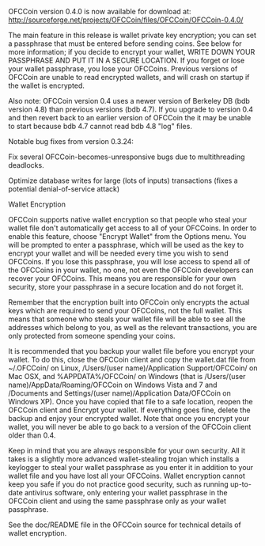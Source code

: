 OFCCoin version 0.4.0 is now available for download at:
http://sourceforge.net/projects/OFCCoin/files/OFCCoin/OFCCoin-0.4.0/

The main feature in this release is wallet private key encryption;
you can set a passphrase that must be entered before sending coins.
See below for more information; if you decide to encrypt your wallet,
WRITE DOWN YOUR PASSPHRASE AND PUT IT IN A SECURE LOCATION. If you
forget or lose your wallet passphrase, you lose your OFCCoins.
Previous versions of OFCCoin are unable to read encrypted wallets,
and will crash on startup if the wallet is encrypted.

Also note: OFCCoin version 0.4 uses a newer version of Berkeley DB
(bdb version 4.8) than previous versions (bdb 4.7). If you upgrade
to version 0.4 and then revert back to an earlier version of OFCCoin
the it may be unable to start because bdb 4.7 cannot read bdb 4.8
"log" files.


Notable bug fixes from version 0.3.24:

Fix several OFCCoin-becomes-unresponsive bugs due to multithreading
deadlocks.

Optimize database writes for large (lots of inputs) transactions
(fixes a potential denial-of-service attack)


Wallet Encryption

OFCCoin supports native wallet encryption so that people who steal your
wallet file don't automatically get access to all of your OFCCoins.
In order to enable this feature, choose "Encrypt Wallet" from the
Options menu.  You will be prompted to enter a passphrase, which
will be used as the key to encrypt your wallet and will be needed
every time you wish to send OFCCoins.  If you lose this passphrase,
you will lose access to spend all of the OFCCoins in your wallet,
no one, not even the OFCCoin developers can recover your OFCCoins.
This means you are responsible for your own security, store your
passphrase in a secure location and do not forget it.

Remember that the encryption built into OFCCoin only encrypts the
actual keys which are required to send your OFCCoins, not the full
wallet.  This means that someone who steals your wallet file will
be able to see all the addresses which belong to you, as well as the
relevant transactions, you are only protected from someone spending
your coins.

It is recommended that you backup your wallet file before you
encrypt your wallet.  To do this, close the OFCCoin client and
copy the wallet.dat file from ~/.OFCCoin/ on Linux, /Users/(user
name)/Application Support/OFCCoin/ on Mac OSX, and %APPDATA%/OFCCoin/
on Windows (that is /Users/(user name)/AppData/Roaming/OFCCoin on
Windows Vista and 7 and /Documents and Settings/(user name)/Application
Data/OFCCoin on Windows XP).  Once you have copied that file to a
safe location, reopen the OFCCoin client and Encrypt your wallet.
If everything goes fine, delete the backup and enjoy your encrypted
wallet.  Note that once you encrypt your wallet, you will never be
able to go back to a version of the OFCCoin client older than 0.4.

Keep in mind that you are always responsible for your own security.
All it takes is a slightly more advanced wallet-stealing trojan which
installs a keylogger to steal your wallet passphrase as you enter it
in addition to your wallet file and you have lost all your OFCCoins.
Wallet encryption cannot keep you safe if you do not practice
good security, such as running up-to-date antivirus software, only
entering your wallet passphrase in the OFCCoin client and using the
same passphrase only as your wallet passphrase.

See the doc/README file in the OFCCoin source for technical details
of wallet encryption.
